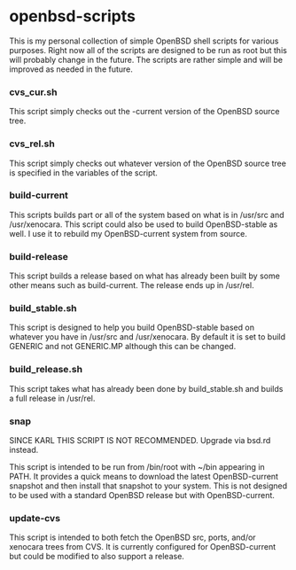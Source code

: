 openbsd-scripts
===============

This is my personal collection of simple OpenBSD shell scripts for various
purposes. Right now all of the scripts are designed to be run as root but 
this will probably change in the future. The scripts are rather simple and 
will be improved as needed in the future.

### cvs_cur.sh

This script simply checks out the -current version of the OpenBSD source tree.

### cvs_rel.sh

This script simply checks out whatever version of the OpenBSD source tree is
specified in the variables of the script.

### build-current

This scripts builds part or all of the system based on what is in /usr/src 
and /usr/xenocara. This script could also be used to build OpenBSD-stable as 
well. I use it to rebuild my OpenBSD-current system from source.

### build-release

This script builds a release based on what has already been built by some 
other means such as build-current. The release ends up in /usr/rel.

### build_stable.sh

This script is designed to help you build OpenBSD-stable based on whatever you
have in /usr/src and /usr/xenocara. By default it is set to build GENERIC and
not GENERIC.MP although this can be changed.

### build_release.sh

This script takes what has already been done by build_stable.sh and builds a
full release in /usr/rel.

### snap

SINCE KARL THIS SCRIPT IS NOT RECOMMENDED. Upgrade via bsd.rd instead.

This script is intended to be run from /bin/root with ~/bin appearing in PATH.
It provides a quick means to download the latest OpenBSD-current snapshot and
then install that snapshot to your system. This is not designed to be used with
a standard OpenBSD release but with OpenBSD-current.

### update-cvs

This script is intended to both fetch the OpenBSD src, ports, and/or xenocara 
trees from CVS. It is currently configured for OpenBSD-current but could be 
modified to also support a release.
